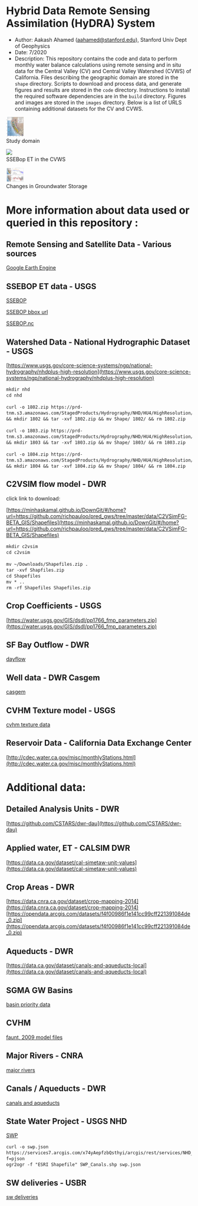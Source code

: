 # Hybrid Data Remote Sensing Assimilation (HyDRA) System 

* Author: Aakash Ahamed (aahamed@stanford.edu), Stanford Univ Dept of Geophysics 
* Date: 7/2020
* Description: This repository contains the code and data to perform monthly water balance calculations using remote sensing and in situ data for the Central Valley (CV) and Central Valley Watershed (CVWS) of California. Files describing the geographic domain are stored in the `shape` directory. Scripts to download and process data, and generate figures and results are stored in the `code` directory. Instructions to install the required software dependencies are in the `build` directory. Figures and images are stored in the `images` directory. Below is a list of URLS containing additional datasets for the CV and CVWS. 

<img src="/images/Figure1.png" width="48"> <br>
Study domain

![](/images/cvws_et.gif) <br> 
SSEBop ET in the CVWS

<img src="/images/Figure2.png" width="48"> <br>
Changes in Groundwater Storage


# More information about data used or queried in this repository : 

## Remote Sensing and Satellite Data - Various sources
[Google Earth Engine](https://developers.google.com/earth-engine/datasets/)

## SSEBOP ET data - USGS 
[SSEBOP](https://cida.usgs.gov/thredds/catalog.html?dataset=cida.usgs.gov/ssebopeta/monthly)

[SSEBOP bbox url](https://cida.usgs.gov/thredds/ncss/ssebopeta/monthly/dataset.html)

[SSEBOP.nc](https://cida.usgs.gov/thredds/ncss/ssebopeta/monthly?var=et&north=42.003728&west=-123.217338&east=-117.959444&south=34.459646&horizStride=1&time_start=2000-01-01T00%3A00%3A00Z&time_end=2019-10-01T00%3A00%3A00Z&timeStride=1&addLatLon=true)

## Watershed Data - National Hydrographic Dataset - USGS
[https://www.usgs.gov/core-science-systems/ngp/national-hydrography/nhdplus-high-resolution](https://www.usgs.gov/core-science-systems/ngp/national-hydrography/nhdplus-high-resolution)
```
mkdir nhd
cd nhd

curl -o 1802.zip https://prd-tnm.s3.amazonaws.com/StagedProducts/Hydrography/NHD/HU4/HighResolution/Shape/NHD_H_1802_HU4_Shape.zip && mkdir 1802 && tar -xvf 1802.zip && mv Shape/ 1802/ && rm 1802.zip

curl -o 1803.zip https://prd-tnm.s3.amazonaws.com/StagedProducts/Hydrography/NHD/HU4/HighResolution/Shape/NHD_H_1803_HU4_Shape.zip && mkdir 1803 && tar -xvf 1803.zip && mv Shape/ 1803/ && rm 1803.zip

curl -o 1804.zip https://prd-tnm.s3.amazonaws.com/StagedProducts/Hydrography/NHD/HU4/HighResolution/Shape/NHD_H_1804_HU4_Shape.zip && mkdir 1804 && tar -xvf 1804.zip && mv Shape/ 1804/ && rm 1804.zip

```

## C2VSIM flow model - DWR

click link to download:

[https://minhaskamal.github.io/DownGit/#/home?url=https://github.com/richpauloo/pred_gws/tree/master/data/C2VSimFG-BETA_GIS/Shapefiles](https://minhaskamal.github.io/DownGit/#/home?url=https://github.com/richpauloo/pred_gws/tree/master/data/C2VSimFG-BETA_GIS/Shapefiles)

```
mkdir c2vsim
cd c2vsim

mv ~/Downloads/Shapefiles.zip .
tar -xvf Shapfiles.zip
cd Shapefiles
mv * ..
rm -rf Shapefiles Shapefiles.zip

```

## Crop Coefficients - USGS
[https://water.usgs.gov/GIS/dsdl/pp1766_fmp_parameters.zip](https://water.usgs.gov/GIS/dsdl/pp1766_fmp_parameters.zip)

## SF Bay Outflow - DWR
[dayflow](https://water.ca.gov/Programs/Environmental-Services/Compliance-Monitoring-And-Assessment/Dayflow-Data)

## Well data - DWR Casgem 
[casgem](https://data.cnra.ca.gov/dataset/periodic-groundwater-level-measurements)

## CVHM Texture model - USGS
[cvhm texture data](https://ca.water.usgs.gov/projects/central-valley/well-log-texture.xls)

## Reservoir Data - California Data Exchange Center
[http://cdec.water.ca.gov/misc/monthlyStations.html](http://cdec.water.ca.gov/misc/monthlyStations.html) 


# Additional data: 


## Detailed Analysis Units - DWR
[https://github.com/CSTARS/dwr-dau](https://github.com/CSTARS/dwr-dau)

## Applied water, ET - CALSIM DWR
[https://data.ca.gov/dataset/cal-simetaw-unit-values](https://data.ca.gov/dataset/cal-simetaw-unit-values)

## Crop Areas - DWR
[https://data.cnra.ca.gov/dataset/crop-mapping-2014](https://data.cnra.ca.gov/dataset/crop-mapping-2014)
[https://opendata.arcgis.com/datasets/f4f00986f1e141cc99cff221391084de_0.zip](https://opendata.arcgis.com/datasets/f4f00986f1e141cc99cff221391084de_0.zip)


## Aqueducts - DWR 
[https://data.ca.gov/dataset/canals-and-aqueducts-local](https://data.ca.gov/dataset/canals-and-aqueducts-local)

## SGMA GW Basins 
[basin priority data](https://data.cnra.ca.gov/dataset/sgma-basin-prioritization-2018/resource/7bfe794b-b64e-46ee-9d7f-2ca9593cfee2)

## CVHM
[faunt, 2009 model files](https://water.usgs.gov/GIS/dsdl/gwmodels/PP2009-1766/model.zip)

## Major Rivers - CNRA
[major rivers](https://data.cnra.ca.gov/dataset/national-hydrography-dataset-nhd/resource/510abd22-f63b-4981-a17e-3c76cec5fa18)

## Canals / Aqueducts - DWR
[canals and aqueducts](http://atlas-dwr.opendata.arcgis.com/datasets/b788fb2628844f54b92e46dac5bb7229_0)

## State Water Project - USGS NHD
[SWP](https://services7.arcgis.com/x74yAepfzbQsthyi/arcgis/rest/services/NHD_SWP_Aqueduct/FeatureServer/0?f=pjson)
```
curl -o swp.json https://services7.arcgis.com/x74yAepfzbQsthyi/arcgis/rest/services/NHD_SWP_Aqueduct/FeatureServer/0?f=pjson 
ogr2ogr -f "ESRI Shapefile" SWP_Canals.shp swp.json
```
## SW deliveries - USBR
[sw deliveries](https://www.usbr.gov/mp/cvo/deliv.html)